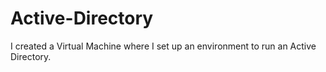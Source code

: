 # Active-Directory
I created a Virtual Machine where I set up an environment to run an Active Directory. 
